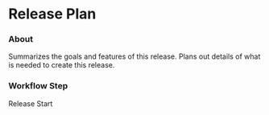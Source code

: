 # Release Plan

### About
Summarizes the goals and features of this release.  Plans out details of what is needed to create this release.

### Workflow Step
Release Start